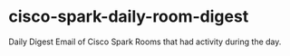 # cisco-spark-daily-room-digest
Daily Digest Email of Cisco Spark Rooms that had activity during the day.
